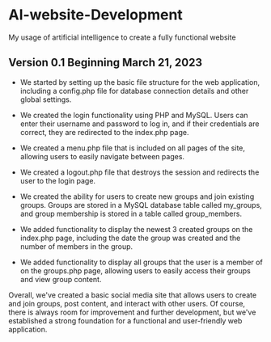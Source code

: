# AI-website-Development
My usage of artificial intelligence to create a fully functional website

## Version 0.1 Beginning March 21, 2023

* We started by setting up the basic file structure for the web application, including a config.php file for database connection details and other global settings.

* We created the login functionality using PHP and MySQL. Users can enter their username and password to log in, and if their credentials are correct, they are redirected to the index.php page.

* We created a menu.php file that is included on all pages of the site, allowing users to easily navigate between pages.

* We created a logout.php file that destroys the session and redirects the user to the login page.

* We created the ability for users to create new groups and join existing groups. Groups are stored in a MySQL database table called my_groups, and group membership is stored in a table called group_members.

* We added functionality to display the newest 3 created groups on the index.php page, including the date the group was created and the number of members in the group.

* We added functionality to display all groups that the user is a member of on the groups.php page, allowing users to easily access their groups and view group content.

Overall, we've created a basic social media site that allows users to create and join groups, post content, and interact with other users. Of course, there is always room for improvement and further development, but we've established a strong foundation for a functional and user-friendly web application.
